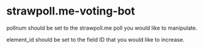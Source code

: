 ﻿# strawpoll.me-voting-bot

pollnum should be set to the strawpoll.me poll you would like to manipulate.

element_id should be set to the field ID that you would like to increase.
